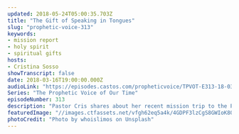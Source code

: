 ```yaml
---
updated: 2018-05-24T05:00:35.703Z
title: "The Gift of Speaking in Tongues"
slug: "prophetic-voice-313"
keywords:
- mission report
- holy spirit
- spiritual gifts
hosts:
- Cristina Sosso
showTranscript: false
date: 2018-03-16T19:00:00.000Z
audioLink: "https://episodes.castos.com/propheticvoice/TPVOT-E313-18-03-17-18-The-Gift-of-Speaking-in-Tongues.mp3"
Series: "The Prophetic Voice of Our Time"
episodeNumber: 313
description: "Pastor Cris shares about her recent mission trip to the Philippines, being led by the Holy Spirit, and Speaking in Tongues."
featuredImage: "//images.ctfassets.net/vfgh62eq5a4k/4GDPF3lzCgS8GWIoK8Q8i8/513deda7d387fbb8902f128d6e78625e/whoislimos-265482-unsplash__1_.jpg"
photoCredit: "Photo by whoislimos on Unsplash"
---
```

